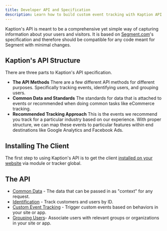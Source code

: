```yaml
---
title: Developer API and Specification
description: Learn how to build custom event tracking with Kaption API.
---
```


Kaption's API is meant to be a comprehensive yet simple way of capturing information about your users and visitors. It is based on [Segment.com](https://segment.com/docs/connections/spec/)'s specification and therefore should be compatible for any code meant for Segment with minimal changes.

## Kaption's API Structure

There are three parts to Kaption's API specification.

- **The API Methods** There are a few different API methods for different purposes. Specifically tracking events, identifying users, and grouping users.
- **Common Data and Standards** The standards for data that is attached to events or recommended when doing common tasks like eCommerce tracking.
- **Recommended Tracking Approach** This is the events we recommend you track for a particular industry based on our experience. With proper structure, we can map these events to particular features within end destinations like Google Analytics and Facebook Ads.

## Installing The Client

The first step to using Kaption's API is to get the client [installed on your website](./client) via module or tracker global.

## The API

- [Common Data](./common-fields) - The data that can be passed in as "context" for any request.
- [Identification](./identification) - Track customers and users by ID.
- [Custom Event Tracking](./track) - Trigger custom events based on behaviors in your site or app.
- [Grouping Users](./group)- Associate users with relevant groups or organizations in your site or app.
